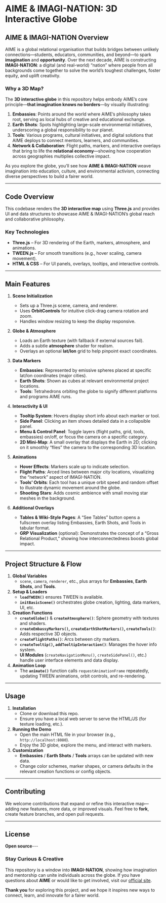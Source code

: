 # **AIME & IMAGI-NATION: 3D Interactive Globe**

## **AIME & IMAGI-NATION Overview**

AIME is a global relational organisation that builds bridges between unlikely connections—students, educators, communities, and beyond—to spark **imagination** and **opportunity**. Over the next decade, AIME is constructing **IMAGI-NATION**: a digital (and real-world) “nation” where people from all backgrounds come together to solve the world’s toughest challenges, foster equity, and uplift creativity.

### **Why a 3D Map?**
The **3D interactive globe** in this repository helps embody AIME’s core principle—**that imagination knows no borders**—by visually illustrating:

1. **Embassies**: Points around the world where AIME’s philosophy takes root, serving as local hubs of creative and educational exchange.  
2. **Earth Shots**: Spots highlighting large-scale environmental initiatives, underscoring a global responsibility to our planet.  
3. **Tools**: Various programs, cultural initiatives, and digital solutions that AIME deploys to connect mentors, learners, and communities.  
4. **Network & Collaboration**: Flight paths, markers, and interactive overlays that bring to life the **relational economy**—showing how cooperation across geographies multiplies collective impact.

As you explore the globe, you’ll see how **AIME & IMAGI-NATION** weave imagination into education, culture, and environmental activism, connecting diverse perspectives to build a fairer world.

---

## **Code Overview**

This codebase renders the **3D interactive map** using **Three.js** and provides UI and data structures to showcase AIME & IMAGI-NATION’s global reach and collaborative philosophy.

### **Key Technologies**

- **Three.js** – For 3D rendering of the Earth, markers, atmosphere, and animations.  
- **TWEEN.js** – For smooth transitions (e.g., hover scaling, camera movement).  
- **HTML & CSS** – For UI panels, overlays, tooltips, and interactive controls.

---

## **Main Features**

1. **Scene Initialization**  
   - Sets up a Three.js scene, camera, and renderer.  
   - Uses **OrbitControls** for intuitive click-drag camera rotation and zoom.  
   - Handles window resizing to keep the display responsive.

2. **Globe & Atmosphere**  
   - Loads an Earth texture (with fallback if external sources fail).  
   - Adds a subtle **atmosphere** shader for realism.  
   - Overlays an optional **lat/lon** grid to help pinpoint exact coordinates.

3. **Data Markers**  
   - **Embassies**: Represented by emissive spheres placed at specific lat/lon coordinates (major cities).  
   - **Earth Shots**: Shown as cubes at relevant environmental project locations.  
   - **Tools**: Tetrahedrons orbiting the globe to signify different platforms and programs AIME runs.

4. **Interactivity & UI**  
   - **Tooltip System**: Hovers display short info about each marker or tool.  
   - **Side Panel**: Clicking an item shows detailed data in a collapsible panel.  
   - **Menu & Control Panel**: Toggle layers (flight paths, grid, tools, embassies) on/off, or focus the camera on a specific category.  
   - **2D Mini-Map**: A small overlay that displays the Earth in 2D; clicking on it smoothly “flies” the camera to the corresponding 3D location.

5. **Animations**  
   - **Hover Effects**: Markers scale up to indicate selection.  
   - **Flight Paths**: Arced lines between major city locations, visualizing the “network” aspect of IMAGI-NATION.  
   - **Tools’ Orbits**: Each tool has a unique orbit speed and random offset to illustrate dynamic movement around the globe.  
   - **Shooting Stars**: Adds cosmic ambience with small moving star meshes in the background.

6. **Additional Overlays**  
   - **Tables & Wiki-Style Pages**: A “See Tables” button opens a fullscreen overlay listing Embassies, Earth Shots, and Tools in tabular format.  
   - **GRP Visualization** (optional): Demonstrates the concept of a “Gross Relational Product,” showing how interconnectedness boosts global impact.

---

## **Project Structure & Flow**

1. **Global Variables**  
   - `scene`, `camera`, `renderer`, etc., plus arrays for **Embassies**, **Earth Shots**, and **Tools**.
2. **Setup & Loaders**  
   - **`loadTWEEN()`** ensures TWEEN is available.  
   - **`initBasicScene()`** orchestrates globe creation, lighting, data markers, UI, etc.
3. **Creation Functions**  
   - **`createGlobe()`** & **`createAtmosphere()`**: Sphere geometry with textures and shaders.  
   - **`createEmbassyMarkers()`, `createEarthShotMarkers()`, `createTools()`**: Adds respective 3D objects.  
   - **`createFlightPaths()`**: Arcs between city markers.  
   - **`createTooltip()`, `addTooltipInteraction()`**: Manages the hover info system.  
   - **UI Modules** (`createNavigationMenu()`, `createSidePanel()`, etc.) handle user interface elements and data display.
4. **Animation Loop**  
   - The **`animate()`** function calls `requestAnimationFrame` repeatedly, updating TWEEN animations, orbit controls, and re-rendering.

---

## **Usage**

1. **Installation**  
   - Clone or download this repo.  
   - Ensure you have a local web server to serve the HTML/JS (for texture loading, etc.).
2. **Running the Demo**  
   - Open the main HTML file in your browser (e.g., `http://localhost:8080`).  
   - Enjoy the 3D globe, explore the menu, and interact with markers.
3. **Customization**  
   - **Embassies** / **Earth Shots** / **Tools** arrays can be updated with new data.  
   - Change color schemes, marker shapes, or camera defaults in the relevant creation functions or config objects.

---

## **Contributing**

We welcome contributions that expand or refine this interactive map—adding new features, more data, or improved visuals. Feel free to **fork**, create feature branches, and open pull requests.

---

## **License**

**Open source**---

### **Stay Curious & Creative**

This repository is a window into **IMAGI-NATION**, showing how imagination and mentorship can unite individuals across the globe. If you have questions about **AIME** or would like to get involved, visit our [official site](https://aimementoring.com).

**Thank you** for exploring this project, and we hope it inspires new ways to connect, learn, and innovate for a fairer world.
